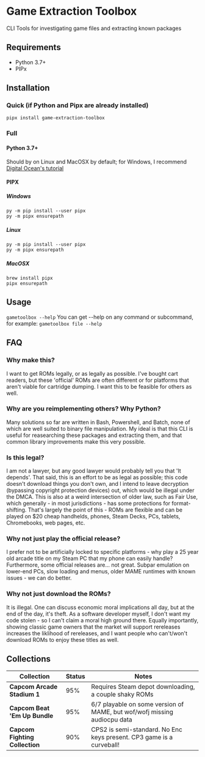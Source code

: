 # Game Extraction Toolbox

CLI Tools for investigating game files and extracting known packages

## Requirements
- Python 3.7+
- PIPx

## Installation
### Quick (if Python and Pipx are already installed)
```
pipx install game-extraction-toolbox
```

### Full
#### Python 3.7+
Should by on Linux and MacOSX by default; for Windows, I recommend [Digital Ocean's tutorial](https://www.digitalocean.com/community/tutorials/install-python-windows-10)

#### PIPX

##### Windows
```
py -m pip install --user pipx
py -m pipx ensurepath
```

##### Linux
```
py -m pip install --user pipx
py -m pipx ensurepath
```

##### MacOSX
```
brew install pipx
pipx ensurepath
```


## Usage
```gametoolbox --help```
You can get --help on any command or subcommand, for example:
```gametoolbox file --help```

## FAQ

### Why make this?
I want to get ROMs legally, or as legally as possible. I've bought cart readers, but these 'official' ROMs are often different or for platforms that aren't viable for cartridge dumping. I want this to be feasible for others as well.

### Why are you reimplementing others? Why Python?
Many solutions so far are written in Bash, Powershell, and Batch, none of which are well suited to binary file manipulation. My ideal is that this CLI is useful for reasearching these packages and extracting them, and that common library improvements make this very possible.

### Is this legal?
I am not a lawyer, but any good lawyer would probably tell you that 'It depends'. That said, this is an effort to be as legal as possible; this code doesn't download things you don't own, and I intend to leave decryption (bypassing copyright protection devices) out, which would be illegal under the DMCA. This is also at a weird intersection of older law, such as Fair Use, which generally - in most jurisdictions - has some protections for format-shifting. That's largely the point of this - ROMs are flexible and can be played on $20 cheap handhelds, phones, Steam Decks, PCs, tablets, Chromebooks, web pages, etc.

### Why not just play the official release?
I prefer not to be artificially locked to specific platforms - why play a 25 year old arcade title on my Steam PC that my phone can easily handle? Furthermore, some official releases are... not great. Subpar emulation on lower-end PCs, slow loading and menus, older MAME runtimes with known issues - we can do better.

### Why not just download the ROMs?
It is illegal. One can discuss economic moral implications all day, but at the end of the day, it's theft. As a software developer myself, I don't want my code stolen - so I can't claim a moral high ground there. Equally importantly, showing classic game owners that the market will support rereleases increases the liklihood of rereleases, and I want people who can't/won't download ROMs to enjoy these titles as well.


## Collections

**Collection**                             | **Status**     | **Notes**                                                               
---------------------------------|-------------|---------------------------------------------------------------------
 **Capcom Arcade Stadium 1**                      | 95%    | Requires Steam depot downloading, a couple shaky ROMs
 **Capcom Beat 'Em Up Bundle**                  | 95%    | 6/7 playable on some version of MAME, but wof/wofj missing audiocpu data
 **Capcom Fighting Collection**                 | 90% | CPS2 is semi-standard. No Enc keys present. CP3 game is a curveball!

